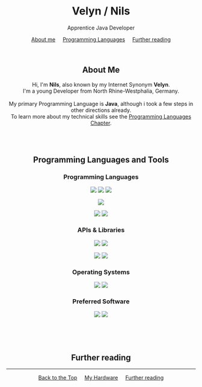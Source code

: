 <span align="center">

# Velyn / Nils
Apprentice Java Developer

[About me](#about-me)
&nbsp;&nbsp;&nbsp;
[Programming Languages](#programming-languages-and-tools)
&nbsp;&nbsp;&nbsp;
[Further reading](#further-reading)

&nbsp;

## About Me

Hi, I'm **Nils**, also known by my Internet Synonym **Velyn**. <br>
I'm a young Developer from North Rhine-Westphalia, Germany. <br>
<br>
My primary Programming Language is **Java**, although i took a few steps in other directions already. <br>
To learn more about my technical skills see the [Programming Languages Chapter](#programming-languages-and-tools). <br>
<br>

&nbsp;

## Programming Languages and Tools
### Programming Languages

![](https://img.shields.io/badge/Language-Java-informational?style=flat&logo=Java&logoColor=white&color=007396)
![](https://img.shields.io/badge/Platform-Java_EE-informational?style=flat&logo=Java&logoColor=white&color=007396)
![](https://img.shields.io/badge/Platform-Quarkus-informational?style=flat&logo=Quarkus&logoColor=white&color=4695EB)

![](https://img.shields.io/badge/Database-MySQL-informational?style=flat&logo=MySQL&logoColor=white&color=4479A1)

![](https://img.shields.io/badge/Language-JavaScript-informational?style=flat&logo=JavaScript&logoColor=white&color=F7DF1E)
![](https://img.shields.io/badge/Language-xHTML/HTML5-informational?style=flat&logo=HTML5&logoColor=white&color=E34F26)

### APIs & Libraries

![](https://img.shields.io/badge/API-JQuery-informational?style=flat&logo=JQuery&logoColor=white&color=0769AD)
![](https://img.shields.io/badge/API-Discord_API-informational?style=flat&logo=Discord&logoColor=white&color=5865F2)

![](https://img.shields.io/badge/Lib-Bootstrap-informational?style=flat&logo=Bootstrap&logoColor=white&color=7952B3)
![](https://img.shields.io/badge/Lib-FontAwesoe-informational?style=flat&logo=FontAwesome&logoColor=white&color=339AF0)

### Operating Systems

![](https://img.shields.io/badge/OS-Windows-informational?style=flat&logo=Windows&logoColor=white&color=0078D6)
![](https://img.shields.io/badge/OS-Linux-informational?style=flat&logo=Linux&logoColor=white&color=FCC624)

### Preferred Software

![](https://img.shields.io/badge/Software-Eclipse_IDE-informational?style=flat&logo=EclipseIDE&logoColor=white&color=2C2255)
![](https://img.shields.io/badge/Software-DBeaver-informational?style=flat&logo=MySQL&logoColor=white&color=2C2255)

&nbsp;

&nbsp;

## Further reading

-----
[Back to the Top](#)
&nbsp;&nbsp;&nbsp;
[My Hardware](../master/Hardware.md)
&nbsp;&nbsp;&nbsp;
[Further reading](#further-reading)


</span>
